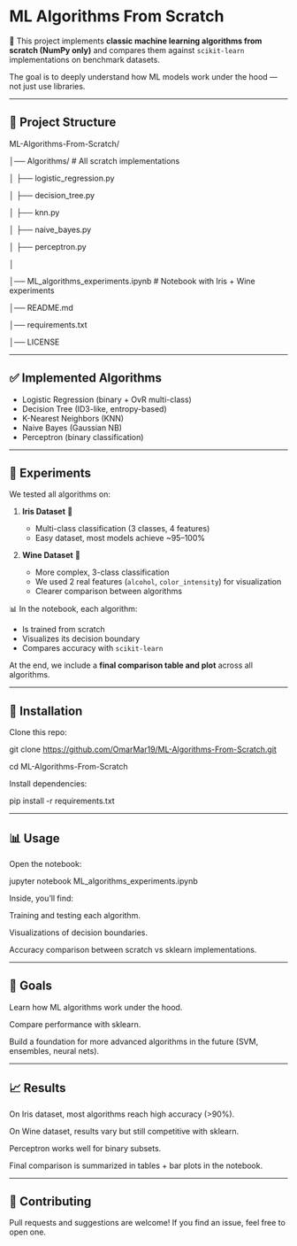 # ML Algorithms From Scratch

🚀 This project implements **classic machine learning algorithms from scratch (NumPy only)** and compares them against `scikit-learn` implementations on benchmark datasets.  

The goal is to deeply understand how ML models work under the hood — not just use libraries.

---

## 📂 Project Structure
ML-Algorithms-From-Scratch/

│── Algorithms/ # All scratch implementations

│ ├── logistic_regression.py

│ ├── decision_tree.py

│ ├── knn.py

│ ├── naive_bayes.py

│ ├── perceptron.py

│

│── ML_algorithms_experiments.ipynb # Notebook with Iris + Wine experiments

│── README.md

│── requirements.txt

│── LICENSE


---

## ✅ Implemented Algorithms
- Logistic Regression (binary + OvR multi-class)
- Decision Tree (ID3-like, entropy-based)
- K-Nearest Neighbors (KNN)
- Naive Bayes (Gaussian NB)
- Perceptron (binary classification)

---

## 🧪 Experiments
We tested all algorithms on:

1. **Iris Dataset** 🌸  
   - Multi-class classification (3 classes, 4 features)  
   - Easy dataset, most models achieve ~95–100%  

2. **Wine Dataset** 🍷  
   - More complex, 3-class classification  
   - We used 2 real features (`alcohol`, `color_intensity`) for visualization  
   - Clearer comparison between algorithms  

📊 In the notebook, each algorithm:
- Is trained from scratch  
- Visualizes its decision boundary  
- Compares accuracy with `scikit-learn`  

At the end, we include a **final comparison table and plot** across all algorithms.

---

## 🔧 Installation
Clone this repo:

git clone https://github.com/OmarMar19/ML-Algorithms-From-Scratch.git

cd ML-Algorithms-From-Scratch


Install dependencies:

pip install -r requirements.txt

---

## 📊 Usage

Open the notebook:

jupyter notebook ML_algorithms_experiments.ipynb


Inside, you’ll find:

Training and testing each algorithm.

Visualizations of decision boundaries.

Accuracy comparison between scratch vs sklearn implementations.

---

## 🎯 Goals

Learn how ML algorithms work under the hood.

Compare performance with sklearn.

Build a foundation for more advanced algorithms in the future (SVM, ensembles, neural nets).

---

## 📈 Results

On Iris dataset, most algorithms reach high accuracy (>90%).

On Wine dataset, results vary but still competitive with sklearn.

Perceptron works well for binary subsets.

Final comparison is summarized in tables + bar plots in the notebook.

---

## 🤝 Contributing
Pull requests and suggestions are welcome! If you find an issue, feel free to open one.

